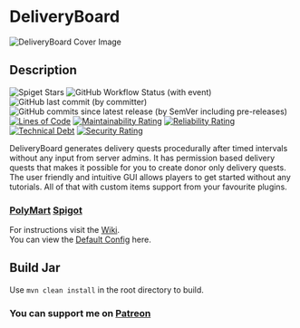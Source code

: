 # DeliveryBoard
![DeliveryBoard Cover Image](https://media.discordapp.net/attachments/599160797486252032/1119724112999350332/DeliveryBoardCover_nukeghost.png?width=768&height=428)
## Description
![Spiget Stars](https://img.shields.io/spiget/stars/110579?&color=%23FF9E0F)
 ![GitHub Workflow Status (with event)](https://img.shields.io/github/actions/workflow/status/NukeGH05T/DeliveryBoard/maven.yml?&logo=apachemaven&color=%23#10B981)
 ![GitHub last commit (by committer)](https://img.shields.io/github/last-commit/NukeGH05T/DeliveryBoard?&logo=github&color=%2300BC8E)  ![GitHub commits since latest release (by SemVer including pre-releases)](https://img.shields.io/github/commits-since/NukeGH05T/DeliveryBoard/latest/master?&logo=clockify&logoColor=ffffff&color=%23FF9E0F) [![Lines of Code](https://sonarcloud.io/api/project_badges/measure?project=NukeGH05T_DeliveryBoard&metric=ncloc)](https://sonarcloud.io/summary/new_code?id=NukeGH05T_DeliveryBoard?style=for-the-badge) [![Maintainability Rating](https://sonarcloud.io/api/project_badges/measure?project=NukeGH05T_DeliveryBoard&metric=sqale_rating)](https://sonarcloud.io/summary/new_code?id=NukeGH05T_DeliveryBoard) [![Reliability Rating](https://sonarcloud.io/api/project_badges/measure?project=NukeGH05T_DeliveryBoard&metric=reliability_rating)](https://sonarcloud.io/summary/new_code?id=NukeGH05T_DeliveryBoard) [![Technical Debt](https://sonarcloud.io/api/project_badges/measure?project=NukeGH05T_DeliveryBoard&metric=sqale_index)](https://sonarcloud.io/summary/new_code?id=NukeGH05T_DeliveryBoard) [![Security Rating](https://sonarcloud.io/api/project_badges/measure?project=NukeGH05T_DeliveryBoard&metric=security_rating)](https://sonarcloud.io/summary/new_code?id=NukeGH05T_DeliveryBoard)






DeliveryBoard generates delivery quests procedurally after timed intervals without any input from server admins. It has permission based delivery quests that makes it possible for you to create donor only delivery quests. The user friendly and intuitive GUI allows players to get started without any tutorials. All of that with custom items support from your favourite plugins.
### [PolyMart](https://polymart.org/resource/deliveryboard-1-13-1-20-1.4291) [Spigot](https://www.spigotmc.org/resources/deliveryboard.110579/)
  
For instructions visit the [Wiki](https://nukegh05t.gitbook.io/deliveryboard/).  
You can view the [Default Config](../master/src/main/resources/config.yml) here.

## Build Jar
Use `mvn clean install` in the root directory to build.

### You can support me on [Patreon](https://www.patreon.com/nukegh05t)
